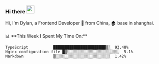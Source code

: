 ### Hi there <img src="https://media.giphy.com/media/hvRJCLFzcasrR4ia7z/giphy.gif" width="25px">

<!-- ![visitors](https://visitor-badge.glitch.me/badge?page_id=dislfyer.dislfyer) --!>

Hi, I'm Dylan, a Frontend Developer 🚀 from China, 🏠 base in shanghai.
<br/>
<br/>

📊 **This Week I Spent My Time On:**


<!--START_SECTION:waka-->

```text
TypeScript           ███████████████████████▒░  93.48%
Nginx configuration file █▒░░░░░░░░░░░░░░░░░░░░░░░  5.1%
Markdown             ▒░░░░░░░░░░░░░░░░░░░░░░░░  1.42%
```

<!--END_SECTION:waka-->

<!--
**About Me:**
 -->
